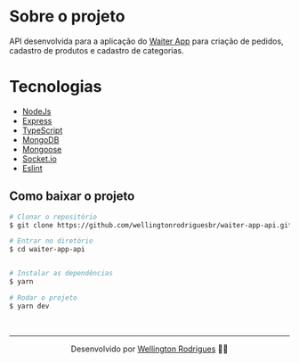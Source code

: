 # Sobre o projeto

<p>
  API desenvolvida para a aplicação do <a href="https://github.com/wellingtonrodriguesbr/waiter-app-mobile">Waiter App</a> para criação de pedidos, cadastro de produtos e cadastro de categorias.
</p>

# Tecnologias

- [NodeJs](https://nodejs.org/)
- [Express](https://expressjs.com/pt-br/)
- [TypeScript](https://www.typescriptlang.org/)
- [MongoDB](https://www.mongodb.com/home)
- [Mongoose](https://mongoosejs.com/)
- [Socket.io](https://socket.io/)
- [Eslint](https://eslint.org/)

## Como baixar o projeto

```bash
# Clonar o repositório
$ git clone https://github.com/wellingtonrodriguesbr/waiter-app-api.git

# Entrar no diretório
$ cd waiter-app-api


# Instalar as dependências
$ yarn

# Rodar o projeto
$ yarn dev
```

<br/>
<hr/>

<p align="center">Desenvolvido por <a href="https://www.linkedin.com/in/wellingtonrodriguesbr/" target="_blank">Wellington Rodrigues</a> ✌🏽</p>
